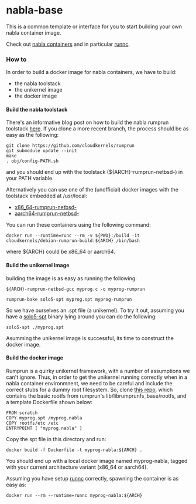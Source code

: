 nabla-base
==========

This is a common template or interface for you to start building your own nabla
container image.

Check out [nabla containers](https://github.com/nabla-containers) and in
particular [runnc](https://github.com/nabla-containers/runnc).

### How to

In order to build a docker image for nabla containers, we have to build:
- the nabla toolstack
- the unikernel image
- the docker image

#### Build the nabla toolstack

There's an informative blog post on how to build the nabla rumprun toolstack
[here](https://blog.cloudkernels.net/posts/building-nabla-aarch64/). If you clone a more recent branch, the process should be as easy as the following:

```
git clone https://github.com/cloudkernels/rumprun
git submodule update --init
make
. obj/config-PATH.sh
```

and you should end up with the toolstack (${ARCH}-rumprun-netbsd-) in your PATH variable.

Alternatively you can use one of the (unofficial) docker images with the
toolstack embedded at /usr/local:

- [x86_64-rumprun-netbsd-](https://hub.docker.com/r/cloudkernels/debian-rumprun-build)
- [aarch64-rumprun-netbsd-](https://hub.docker.com/r/cloudkernels/debian-rumprun-build)

You can run these containers using the following command:

```
docker run --runtime=runc --rm -v ${PWD}:/build -it cloudkernels/debian-rumprun-build:${ARCH} /bin/bash
```

where ${ARCH} could be x86_64 or aarch64.


#### Build the unikernel Image

building the image is as easy as running the following:

```
${ARCH}-rumprun-netbsd-gcc myprog.c -o myprog-rumprun
```

```
rumprun-bake solo5-spt myprog.spt myprog-rumprun
```

So we have ourselves an .spt file (a unikernel). To try it out, assuming you
have a [solo5-spt](https://github.com/Solo5/solo5) binary lying around you can
do the following:

```
solo5-spt ./myprog.spt
```

Asumming the unikernel image is successful, its time to construct the docker image.

#### Build the docker image

Rumprun is a quirky unikernel framework, with a number of assumptions we can't
ignore. Thus, in order to get the unikernel running correctly when in a nabla
container environmnent, we need to be careful and include the correct stubs for
a dummy root filesystem. So, clone [this
repo](https://github.com/cloudkernels/nabla-base), which contains the basic
rootfs from rumprun's lib/librumprunfs_base/rootfs, and a template Dockerfile
shown below:

```
FROM scratch
COPY myprog.spt /myprog.nabla
COPY rootfs/etc /etc
ENTRYPOINT [ "myprog.nabla" ]
```

Copy the spt file in this directory and run:

```
docker build -f Dockerfile -t myprog-nabla:${ARCH} .
```

You should end up with a local docker image named myprog-nabla, tagged with
your current architecture variant (x86_64 or aarch64).

Assuming you have setup [runnc](https://github.com/nabla-containers/runnc)
correctly, spawning the container is as easy as:

```
docker run --rm --runtime=runnc myprog-nabla:${ARCH}
```
